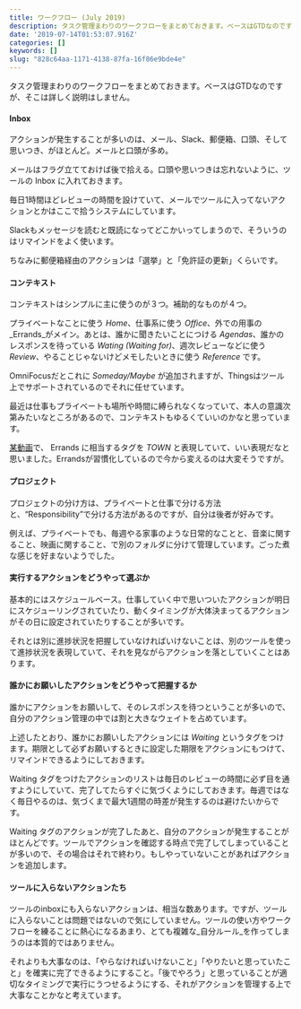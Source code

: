 ```yaml
---
title: ワークフロー (July 2019)
description: タスク管理まわりのワークフローをまとめておきます。ベースはGTDなのですが、そこは詳しく説明はしません。
date: '2019-07-14T01:53:07.916Z'
categories: []
keywords: []
slug: "828c64aa-1171-4138-87fa-16f86e9bde4e"
---
```

タスク管理まわりのワークフローをまとめておきます。ベースはGTDなのですが、そこは詳しく説明はしません。

#### Inbox

アクションが発生することが多いのは、メール、Slack、郵便箱、口頭、そして思いつき、がほとんど。メールと口頭が多め。

メールはフラグ立てておけば後で拾える。口頭や思いつきは忘れないように、ツールの Inbox に入れておきます。

毎日1時間ほどレビューの時間を設けていて、メールでツールに入ってないアクションとかはここで拾うシステムにしています。

Slackもメッセージを読むと既読になってどこかいってしまうので、そういうのはリマインドをよく使います。

ちなみに郵便箱経由のアクションは「選挙」と「免許証の更新」くらいです。

#### コンテキスト

コンテキストはシンプルに主に使うのが３つ。補助的なものが４つ。

プライベートなことに使う _Home_、仕事系に使う _Office_、外での用事の _Errands_がメイン。あとは、誰かに聞きたいことにつける _Agendas_、誰かのレスポンスを待っている _Wating (Waiting for)_、週次レビューなどに使う _Review_、やることじゃないけどメモしたいときに使う _Reference_ です。

OmniFocusだとこれに _Someday/Maybe_ が追加されますが、Thingsはツール上でサポートされているのでそれに任せています。

最近は仕事もプライベートも場所や時間に縛られなくなっていて、本人の意識次第みたいなところがあるので、コンテキストもゆるくていいのかなと思っています。

[某動画](https://www.youtube.com/watch?v=tghg0-zlK-E)で、 Errands に相当するタグを _TOWN_ と表現していて、いい表現だなと思いました。Errandsが習慣化しているので今から変えるのは大変そうですが。

#### プロジェクト

プロジェクトの分け方は、プライベートと仕事で分ける方法と、“Responsibility”で分ける方法があるのですが、自分は後者が好みです。

例えば、プライベートでも、毎週やる家事のような日常的なことと、音楽に関すること、映画に関すること、で別のフォルダに分けて管理しています。ごった煮な感じを好まないようでした。

#### 実行するアクションをどうやって選ぶか

基本的にはスケジュールベース。仕事していく中で思いついたアクションが明日にスケジューリングされていたり、動くタイミングが大体決まってるアクションがその日に設定されていたりすることが多いです。

それとは別に進捗状況を把握していなければいけないことは、別のツールを使って進捗状況を表現していて、それを見ながらアクションを落としていくことはあります。

#### 誰かにお願いしたアクションをどうやって把握するか

誰かにアクションをお願いして、そのレスポンスを待つということが多いので、自分のアクション管理の中では割と大きなウェイトを占めています。

上述したとおり、誰かにお願いしたアクションには _Waiting_ というタグをつけます。期限として必ずお願いするときに設定した期限をアクションにもつけて、リマインドできるようにしておきます。

Waiting タグをつけたアクションのリストは毎日のレビューの時間に必ず目を通すようにしていて、完了してたらすぐに気づくようにしておきます。毎週ではなく毎日やるのは、気づくまで最大1週間の時差が発生するのは避けたいからです。

Waiting タグのアクションが完了したあと、自分のアクションが発生することがほとんどです。ツールでアクションを確認する時点で完了してしまっていることが多いので、その場合はそれで終わり。もしやっていないことがあればアクションを追加します。

#### ツールに入らないアクションたち

ツールのinboxにも入らないアクションは、相当な数あります。ですが、ツールに入らないことは問題ではないので気にしていません。ツールの使い方やワークフローを練ることに熱心になるあまり、とても複雑な_自分ルール_を作ってしまうのは本質的ではありません。

それよりも大事なのは、「やらなければいけないこと」「やりたいと思っていたこと」を確実に完了できるようにすること。「後でやろう」と思っていることが適切なタイミングで実行にうつせるようにする、それがアクションを管理する上で大事なことかなと考えています。